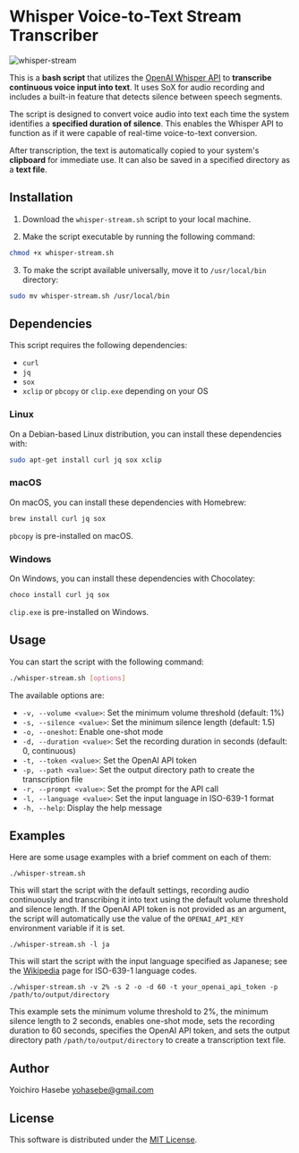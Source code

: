 # Whisper Voice-to-Text Stream Transcriber

![whisper-stream](https://github.com/yohasebe/whisper-stream/assets/18207/7b419ba0-a621-40ac-82c6-9c498e038e0d)

This is a **bash script** that utilizes the [OpenAI Whisper API](https://platform.openai.com/docs/guides/speech-to-text) to **transcribe continuous voice input into text**. It uses SoX for audio recording and includes a built-in feature that detects silence between speech segments.

The script is designed to convert voice audio into text each time the system identifies a **specified duration of silence**. This enables the Whisper API to function as if it were capable of real-time voice-to-text conversion.

After transcription, the text is automatically copied to your system's **clipboard** for immediate use. It can also be saved in a specified directory as a **text file**.

## Installation

1. Download the `whisper-stream.sh` script to your local machine.

2. Make the script executable by running the following command:

```bash
chmod +x whisper-stream.sh
```

3. To make the script available universally, move it to `/usr/local/bin` directory:

```bash
sudo mv whisper-stream.sh /usr/local/bin
```

## Dependencies

This script requires the following dependencies:

- `curl`
- `jq`
- `sox`
- `xclip` or `pbcopy` or `clip.exe` depending on your OS

### Linux

On a Debian-based Linux distribution, you can install these dependencies with:

```bash
sudo apt-get install curl jq sox xclip
```

### macOS

On macOS, you can install these dependencies with Homebrew:

```bash
brew install curl jq sox
```

`pbcopy` is pre-installed on macOS.

### Windows

On Windows, you can install these dependencies with Chocolatey:

```bash
choco install curl jq sox
```

`clip.exe` is pre-installed on Windows.

## Usage

You can start the script with the following command:

```bash
./whisper-stream.sh [options]
```

The available options are:

- `-v, --volume <value>`: Set the minimum volume threshold (default: 1%)
- `-s, --silence <value>`: Set the minimum silence length (default: 1.5)
- `-o, --oneshot`: Enable one-shot mode
- `-d, --duration <value>`: Set the recording duration in seconds (default: 0, continuous)
- `-t, --token <value>`: Set the OpenAI API token
- `-p, --path <value>`: Set the output directory path to create the transcription file
- `-r, --prompt <value>`: Set the prompt for the API call
- `-l, --language <value>`: Set the input language in ISO-639-1 format
- `-h, --help`: Display the help message

## Examples

Here are some usage examples with a brief comment on each of them:

`./whisper-stream.sh`

This will start the script with the default settings, recording audio continuously and transcribing it into text using the default volume threshold and silence length. If the OpenAI API token is not provided as an argument, the script will automatically use the value of the `OPENAI_API_KEY` environment variable if it is set.

`./whisper-stream.sh -l ja`

This will start the script with the input language specified as Japanese; see the [Wikipedia](https://en.wikipedia.org/wiki/List_of_ISO_639-1_codes) page for ISO-639-1 language codes.

`./whisper-stream.sh -v 2% -s 2 -o -d 60 -t your_openai_api_token -p /path/to/output/directory`

This example sets the minimum volume threshold to 2%, the minimum silence length to 2 seconds, enables one-shot mode, sets the recording duration to 60 seconds, specifies the OpenAI API token, and sets the output directory path `/path/to/output/directory` to create a transcription text file.

## Author

Yoichiro Hasebe <yohasebe@gmail.com>

## License

This software is distributed under the [MIT License](http://www.opensource.org/licenses/mit-license.php).
